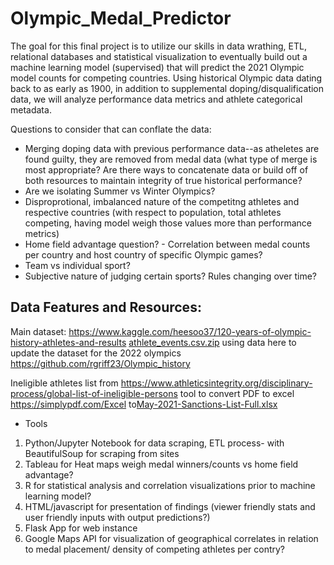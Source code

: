 # Olympic_Medal_Predictor

The goal for this final project is to utilize our skills in data wrathing, ETL, relational databases and statistical visualization to eventually build out a machine learning model (supervised) that will predict the 2021 Olympic model counts for competing countries. Using historical Olympic data dating back to as early as 1900, in addition to supplemental doping/disqualification data, we will analyze performance data metrics and athlete categorical metadata. 

Questions to consider that can conflate the data:
- Merging doping data with previous performance data--as atheletes are found guilty, they are removed from medal data (what type of merge is most appropriate? Are there ways to concatenate data or build off of both resources to maintain integrity of true historical performance?
- Are we isolating Summer vs Winter Olympics?
- Disproprotional, imbalanced nature of the competitng athletes and respective countries (with respect to population, total athletes competing, having model weigh those values more than performance metrics)
- Home field advantage question? - Correlation between medal counts per country and host country of specific Olympic games?
- Team vs individual sport?
- Subjective nature of judging certain sports? Rules changing over time? 


## Data Features and Resources:

Main dataset: https://www.kaggle.com/heesoo37/120-years-of-olympic-history-athletes-and-results  [athlete_events.csv.zip](https://github.com/Owen-Doc/Olympic_Medal_Predictor/tree/main/Resources/athlete_events.csv.zip) 
using data here to update the dataset for the 2022 olympics https://github.com/rgriff23/Olympic_history

Ineligible athletes list from https://www.athleticsintegrity.org/disciplinary-process/global-list-of-ineligible-persons
tool to convert PDF to excel https://simplypdf.com/Excel to[May-2021-Sanctions-List-Full.xlsx](https://github.com/Owen-Doc/Olympic_Medal_Predictor/tree/main/Resources/May-2021-Sanctions-List-Full.xlsx) 

- Tools

1. Python/Jupyter Notebook for data scraping, ETL process- with BeautifulSoup for scraping from sites
2. Tableau for Heat maps weigh medal winners/counts vs home field advantage?
3. R for statistical analysis and correlation visualizations prior to machine learning model?
4. HTML/javascript for presentation of findings (viewer friendly stats and user friendly inputs with output predictions?)
5. Flask App for web instance
6. Google Maps API for visualization of geographical correlates in relation to medal placement/ density of competing athletes per contry?

   

